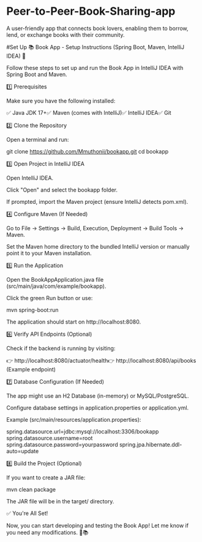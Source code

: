 # Peer-to-Peer-Book-Sharing-app
A user-friendly app that connects book lovers, enabling them to borrow, lend, or exchange books with their community. 

#Set Up
📚 Book App - Setup Instructions (Spring Boot, Maven, IntelliJ IDEA) 🚀

Follow these steps to set up and run the Book App in IntelliJ IDEA with Spring Boot and Maven.

1️⃣ Prerequisites

Make sure you have the following installed:

✅ Java JDK 17+✅ Maven (comes with IntelliJ)✅ IntelliJ IDEA✅ Git

2️⃣ Clone the Repository

Open a terminal and run:

git clone https://github.com/Mmuthonii/bookapp.git
cd bookapp

3️⃣ Open Project in IntelliJ IDEA

Open IntelliJ IDEA.

Click "Open" and select the bookapp folder.

If prompted, import the Maven project (ensure IntelliJ detects pom.xml).

4️⃣ Configure Maven (If Needed)

Go to File → Settings → Build, Execution, Deployment → Build Tools → Maven.

Set the Maven home directory to the bundled IntelliJ version or manually point it to your Maven installation.

5️⃣ Run the Application

Open the BookAppApplication.java file (src/main/java/com/example/bookapp).

Click the green Run button or use:

mvn spring-boot:run

The application should start on http://localhost:8080.

6️⃣ Verify API Endpoints (Optional)

Check if the backend is running by visiting:

👉 http://localhost:8080/actuator/health👉 http://localhost:8080/api/books (Example endpoint)

7️⃣ Database Configuration (If Needed)

The app might use an H2 Database (in-memory) or MySQL/PostgreSQL.

Configure database settings in application.properties or application.yml.

Example (src/main/resources/application.properties):

spring.datasource.url=jdbc:mysql://localhost:3306/bookapp
spring.datasource.username=root
spring.datasource.password=yourpassword
spring.jpa.hibernate.ddl-auto=update

8️⃣ Build the Project (Optional)

If you want to create a JAR file:

mvn clean package

The JAR file will be in the target/ directory.

✅ You're All Set!

Now, you can start developing and testing the Book App! Let me know if you need any modifications. 🚀📚
